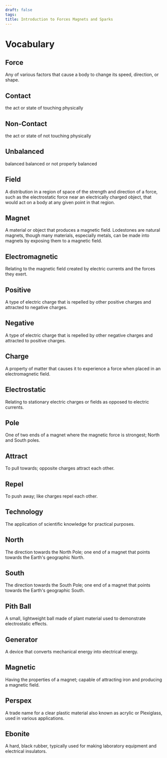 ```yaml
---
draft: false
tags:
title: Introduction to Forces Magnets and Sparks
---
```

# Vocabulary

## Force

Any of various factors that cause a body to change its speed, direction, or shape.

## Contact

the act or state of touching physically

## Non-Contact

the act or state of not touching physically

## Unbalanced

 balanced balanced or not properly balanced

## Field

A distribution in a region of space of the strength and direction of a force, such as the electrostatic force near an electrically charged object, that would act on a body at any given point in that region.

## Magnet

A material or object that produces a magnetic field. Lodestones are natural magnets, though many materials, especially metals, can be made into magnets by exposing them to a magnetic field.

## Electromagnetic

Relating to the magnetic field created by electric currents and the forces they exert.

## Positive

A type of electric charge that is repelled by other positive charges and attracted to negative charges.

## Negative

A type of electric charge that is repelled by other negative charges and attracted to positive charges.

## Charge

A property of matter that causes it to experience a force when placed in an electromagnetic field.

## Electrostatic

Relating to stationary electric charges or fields as opposed to electric currents.

## Pole

One of two ends of a magnet where the magnetic force is strongest; North and South poles.

## Attract

To pull towards; opposite charges attract each other.

## Repel

To push away; like charges repel each other.

## Technology

The application of scientific knowledge for practical purposes.

## North

The direction towards the North Pole; one end of a magnet that points towards the Earth's geographic North.

## South

The direction towards the South Pole; one end of a magnet that points towards the Earth's geographic South.

## Pith Ball

A small, lightweight ball made of plant material used to demonstrate electrostatic effects.

## Generator

A device that converts mechanical energy into electrical energy.

## Magnetic

Having the properties of a magnet; capable of attracting iron and producing a magnetic field.

## Perspex

A trade name for a clear plastic material also known as acrylic or Plexiglass, used in various applications.

## Ebonite

A hard, black rubber, typically used for making laboratory equipment and electrical insulators.

